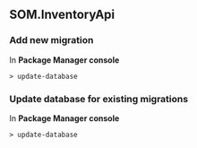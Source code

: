 ## SOM.InventoryApi


### Add new migration 
In **Package Manager console**
```
> update-database
```


### Update database for existing migrations
In **Package Manager console**
```
> update-database
```
